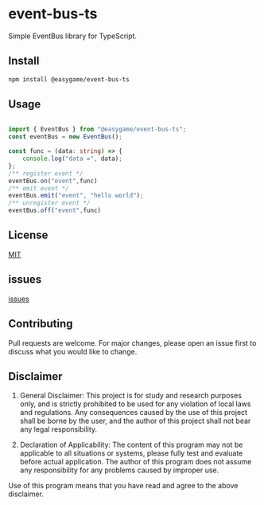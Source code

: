 # event-bus-ts

Simple EventBus library for TypeScript.

## Install

```bash
npm install @easygame/event-bus-ts
```

## Usage

```TypeScript

import { EventBus } from "@easygame/event-bus-ts";
const eventBus = new EventBus();

const func = (data: string) => {
    console.log("data =", data);
};
/** register event */
eventBus.on("event",func)
/** emit event */
eventBus.emit("event", "hello world");
/** unregister event */
eventBus.off("event",func)

```

## License

[MIT](https://choosealicense.com/licenses/mit/)

## issues

[issues](https://github.com/funxinjian/event-bus-ts/issues)

## Contributing

Pull requests are welcome. For major changes, please open an issue first to discuss what you would like to change.

## Disclaimer

1. General Disclaimer: This project is for study and research purposes only, and is strictly prohibited to be used for any violation of local laws and regulations. Any consequences caused by the use of this project shall be borne by the user, and the author of this project shall not bear any legal responsibility.

2. Declaration of Applicability: The content of this program may not be applicable to all situations or systems, please fully test and evaluate before actual application. The author of this program does not assume any responsibility for any problems caused by improper use.

Use of this program means that you have read and agree to the above disclaimer.
